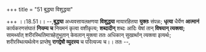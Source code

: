 +++
title = "51 बुद्ध्या विशुद्धया"

+++
।।18.51।। --,**बुद्ध्या** अध्यवसायलक्षणया **विशुद्धया** मायारहितया
**युक्तः** संपन्नः; **धृत्या** धैर्येण **आत्मानं** कार्यकरणसंघातं
**नियम्य च** नियमनं कृत्वा वशीकृत्य; **शब्दादीन्** शब्दः आदिः येषां तान्
**विषयान् त्यक्त्वा;** सामर्थ्यात् शरीरस्थितिमात्रहेतुभूतान् केवलान्
मुक्त्वा ततः अधिकान् सुखार्थान् त्यक्त्वा इत्यर्थः; शरीरस्थित्यर्थत्वेन
प्राप्तेषु **रागद्वेषौ व्युदस्य** च परित्यज्य च।। ततः --,
